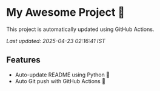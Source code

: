 # My Awesome Project 🚀

This project is automatically updated using GitHub Actions.

_Last updated: 2025-04-23 02:16:41 IST_

## Features
- Auto-update README using Python 🐍
- Auto Git push with GitHub Actions 🤖
